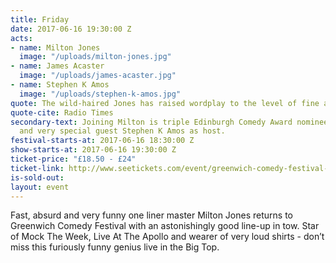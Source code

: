 ```yaml
---
title: Friday
date: 2017-06-16 19:30:00 Z
acts:
- name: Milton Jones
  image: "/uploads/milton-jones.jpg"
- name: James Acaster
  image: "/uploads/james-acaster.jpg"
- name: Stephen K Amos
  image: "/uploads/stephen-k-amos.jpg"
quote: The wild-haired Jones has raised wordplay to the level of fine art
quote-cite: Radio Times
secondary-text: Joining Milton is triple Edinburgh Comedy Award nominee James Acaster
  and very special guest Stephen K Amos as host.
festival-starts-at: 2017-06-16 18:30:00 Z
show-starts-at: 2017-06-16 19:30:00 Z
ticket-price: "£18.50 - £24"
ticket-link: http://www.seetickets.com/event/greenwich-comedy-festival-milton-jones/big-top-greenwich-comedy-festival/983578/
is-sold-out: 
layout: event
---
```


Fast, absurd and very funny one liner master Milton Jones returns to Greenwich Comedy Festival with an astonishingly good line-up in tow. Star of Mock The Week, Live At The Apollo and wearer of very loud shirts - don’t miss this furiously funny genius live in the Big Top.